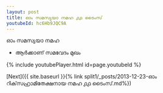 ```yaml
---
layout: post
title: ഓം സമസ്യയാ നമഹ ൧൧ ടൈംസ്
youtubeId: hc6Hb9JQC9A
---
```

 
 
 ഓം സമസ്യയാ നമഹ 
 
 -  ആർക്കാണ് സമവേദം മുഖം 
 
  
 
  
 
 
 
 
 
 


{% include youtubePlayer.html id=page.youtubeId %}
 
[Next]({{ site.baseurl }}{% link  split1/_posts/2013-12-23-ഓം റിക്‌സഹ്രാമിതേക്ഷനായ നമഹ ൧൧ ടൈംസ്.md%})
 
